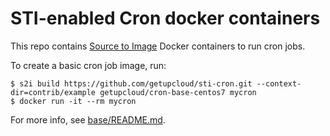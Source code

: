 STI-enabled Cron docker containers
================================

This repo contains [Source to Image](https://github.com/openshift/source-to-image) Docker containers to run cron jobs.

To create a basic cron job image, run:

    $ s2i build https://github.com/getupcloud/sti-cron.git --context-dir=contrib/example getupcloud/cron-base-centos7 mycron
    $ docker run -it --rm mycron

For more info, see [base/README.md](base/README.md).
